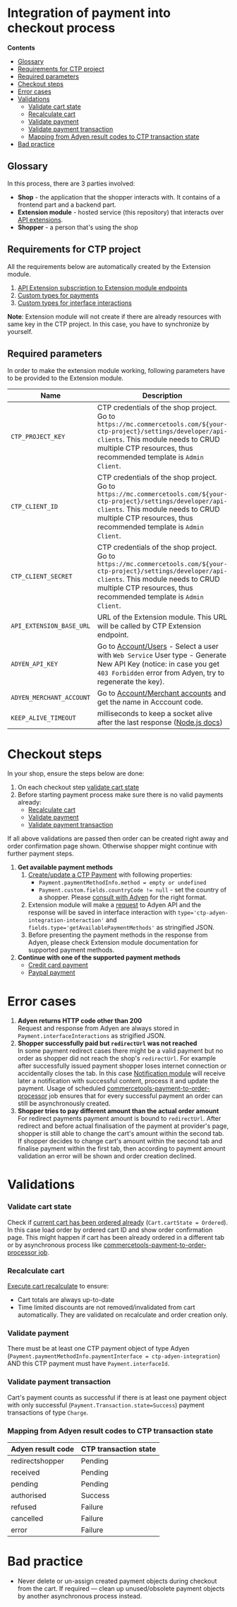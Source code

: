# Integration of payment into checkout process

<!-- START doctoc generated TOC please keep comment here to allow auto update -->
<!-- DON'T EDIT THIS SECTION, INSTEAD RE-RUN doctoc TO UPDATE -->
**Contents**

  - [Glossary](#glossary)
  - [Requirements for CTP project](#requirements-for-ctp-project)
  - [Required parameters](#required-parameters)
- [Checkout steps](#checkout-steps)
- [Error cases](#error-cases)
- [Validations](#validations)
    - [Validate cart state](#validate-cart-state)
    - [Recalculate cart](#recalculate-cart)
    - [Validate payment](#validate-payment)
    - [Validate payment transaction](#validate-payment-transaction)
    - [Mapping from Adyen result codes to CTP transaction state](#mapping-from-adyen-result-codes-to-ctp-transaction-state)
- [Bad practice](#bad-practice)

<!-- END doctoc generated TOC please keep comment here to allow auto update -->

## Glossary
In this process, there are 3 parties involved:

- **Shop** - the application that the shopper interacts with. It contains of a frontend part and a backend part.  
- **Extension module** - hosted service (this repository) that interacts over [API extensions](https://docs.commercetools.com/http-api-projects-api-extensions).  
- **Shopper** - a person that's using the shop

## Requirements for CTP project
All the requirements below are automatically created by the Extension module.
1. [API Extension subscription to Extension module endpoints](../resources/api-extension.json)
1. [Custom types for payments](../resources/payment-custom-types.json)
1. [Custom types for interface interactions](../resources/payment-interface-interaction-types.json)

**Note**: Extension module will not create if there are already resources with same key in the CTP project. In this case, you have to synchronize by yourself.

## Required parameters
In order to make the extension module working, following parameters have to be provided to the Extension module.

| Name | Description |
| --- | --- |
| `CTP_PROJECT_KEY` | CTP credentials of the shop project. Go to `https://mc.commercetools.com/${your-ctp-project}/settings/developer/api-clients`. This module needs to CRUD multiple CTP resources, thus recommended template is `Admin Client`. |
| `CTP_CLIENT_ID` | CTP credentials of the shop project. Go to `https://mc.commercetools.com/${your-ctp-project}/settings/developer/api-clients`. This module needs to CRUD multiple CTP resources, thus recommended template is `Admin Client`. |
| `CTP_CLIENT_SECRET` | CTP credentials of the shop project. Go to `https://mc.commercetools.com/${your-ctp-project}/settings/developer/api-clients`. This module needs to CRUD multiple CTP resources, thus recommended template is `Admin Client`. |
| `API_EXTENSION_BASE_URL` | URL of the Extension module. This URL will be called by CTP Extension endpoint. |
| `ADYEN_API_KEY` | Go to [Account/Users](https://ca-test.adyen.com/ca/ca/config/users.shtml) - Select a user with `Web Service` User type - Generate New API Key (notice: in case you get `403 Forbidden` error from Adyen, try to regenerate the key). |
| `ADYEN_MERCHANT_ACCOUNT` | Go to [Account/Merchant accounts](https://ca-test.adyen.com/ca/ca/accounts/show.shtml?accountTypeCode=MerchantAccount) and get the name in Acccount code. | |
| `KEEP_ALIVE_TIMEOUT` | milliseconds to keep a socket alive after the last response ([Node.js docs](https://nodejs.org/dist/latest-v8.x/docs/api/http.html#http_server_keepalivetimeout)) |

# Checkout steps
In your shop, ensure the steps below are done:
1. On each checkout step [validate cart state](#validate-cart-state)
1. Before starting payment process make sure there is no valid payments already:
    * [Recalculate cart](#recalculate-cart)
    * [Validate payment](#validate-payment)
    * [Validate payment transaction](#validate-payment-transaction)

If all above validations are passed then order can be created right away and order confirmation page shown.
Otherwise shopper might continue with further payment steps.

1. **Get available payment methods**  
    1. [Create/update a CTP Payment](https://docs.commercetools.com/http-api-projects-payments) with following properties:
        - `Payment.paymentMethodInfo.method = empty or undefined`   
        - `Payment.custom.fields.countryCode != null` - set the country of a shopper. Please [consult with Adyen](https://docs.adyen.com/api-explorer/#/PaymentSetupAndVerificationService/v41/paymentMethods) for the right format.  
    1. Extension module will make a [request](https://docs.adyen.com/developers/checkout/api-integration#step1getavailablepaymentmethods) to Adyen API and the response will be saved in interface interaction with `type='ctp-adyen-integration-interaction'` and `fields.type='getAvailablePaymentMethods'` as stringified JSON.
    1. Before presenting the payment methods in the response from Adyen, please check Extension module documentation for supported payment methods.
1. **Continue with one of the supported payment methods**
    - [Credit card payment](./CreditCardIntegration.md)  
    - [Paypal payment](./PaypalIntegration.md)

# Error cases
1. **Adyen returns HTTP code other than 200**  
Request and response from Adyen are always stored in `Payment.interfaceInteractions` as strigified JSON.
1. **Shopper successfully paid but `redirectUrl` was not reached**  
In some payment redirect cases there might be a valid payment but no order as shopper did not reach the shop's `redirectUrl`.
For example after successfully issued payment shopper loses internet connection or accidentally closes the tab.
In this case [Notification module](../../notification) will receive later a notification with successful content, process it and update the payment.
Usage of scheduled [commercetools-payment-to-order-processor](https://github.com/commercetools/commercetools-payment-to-order-processor) job ensures that for every successful payment
an order can still be asynchronously created.
1. **Shopper tries to pay different amount than the actual order amount**   
For redirect payments payment amount is bound to `redirectUrl`.
After redirect and before actual finalisation of the payment at provider's page, shopper is still able to change the cart's amount within the second tab.
If shopper decides to change cart's amount within the second tab and finalise payment within the first tab, then according to payment amount validation an error
will be shown and order creation declined.

# Validations
### Validate cart state
Check if [current cart has been ordered already](https://docs.commercetools.com/http-api-projects-carts#cartstate) (`Cart.cartState = Ordered`).
In this case load order by ordered cart ID and show order confirmation page.
This might happen if cart has been already ordered in a different tab 
or by asynchronous process like [commercetools-payment-to-order-processor job](https://github.com/commercetools/commercetools-payment-to-order-processor).

### Recalculate cart
[Execute cart recalculate](https://docs.commercetools.com/http-api-projects-carts#recalculate) to ensure:
 - Cart totals are always up-to-date 
 - Time limited discounts are not removed/invalidated from cart automatically. They are validated on recalculate and order creation only.

### Validate payment
There must be at least one CTP payment object of type Adyen
(`Payment.paymentMethodInfo.paymentInterface = ctp-adyen-integration`)
AND this CTP payment must have `Payment.interfaceId`.

### Validate payment transaction
Cart's payment counts as successful if there is at least one payment object
with only successful (`Payment.Transaction.state=Success`)
payment transactions of type `Charge`.

### Mapping from Adyen result codes to CTP transaction state
|Adyen result code| CTP transaction state
| --- | --- |
| redirectshopper| Pending|
| received| Pending|
| pending| Pending|
| authorised| Success|
| refused| Failure|
| cancelled| Failure|
| error| Failure|

# Bad practice
- Never delete or un-assign created payment objects during checkout from the cart. If required — clean up unused/obsolete payment objects by another asynchronous process instead.
